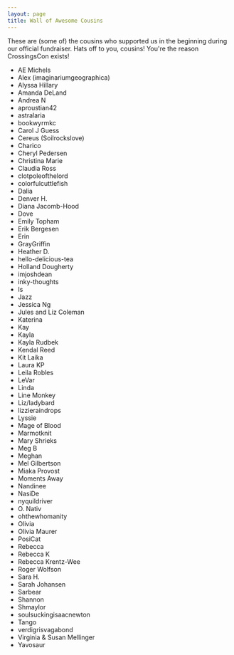 ```yaml
---
layout: page
title: Wall of Awesome Cousins
---
```


These are (some of) the cousins who supported us in the beginning during our official fundraiser. Hats off to you, cousins! You're the reason CrossingsCon exists!

- AE Michels
- Alex (imaginariumgeographica)
- Alyssa Hillary
- Amanda DeLand
- Andrea N
- aproustian42
- astralaria
- bookwyrmkc
- Carol J Guess
- Cereus (Soilrockslove)
- Charico
- Cheryl Pedersen
- Christina Marie
- Claudia Ross
- clotpoleofthelord
- colorfulcuttlefish
- Dalia
- Denver H.
- Diana Jacomb-Hood
- Dove
- Emily Topham
- Erik Bergesen
- Erin
- GrayGriffin
- Heather D.
- hello-delicious-tea
- Holland Dougherty
- imjoshdean
- inky-thoughts
- Is
- Jazz
- Jessica Ng
- Jules and Liz Coleman
- Katerina
- Kay
- Kayla
- Kayla Rudbek
- Kendal Reed
- Kit Laika
- Laura KP
- Leila Robles
- LeVar
- Linda
- Line Monkey
- Liz/ladybard
- lizzieraindrops
- Lyssie
- Mage of Blood
- Marmotknit
- Mary Shrieks
- Meg B
- Meghan
- Mel Gilbertson
- Miaka Provost
- Moments Away
- Nandinee
- NasiDe
- nyquildriver
- O. Nativ
- ohthewhomanity
- Olivia
- Olivia Maurer
- PosiCat
- Rebecca
- Rebecca K
- Rebecca Krentz-Wee
- Roger Wolfson
- Sara H.
- Sarah Johansen
- Sarbear
- Shannon
- Shmaylor
- soulsuckingisaacnewton
- Tango
- verdigrisvagabond
- Virginia & Susan Mellinger
- Yavosaur
